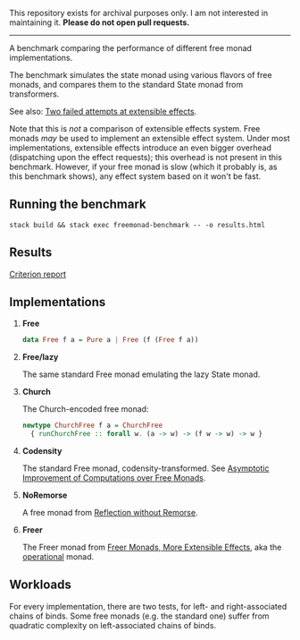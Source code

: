 This repository exists for archival purposes only. I am not interested in
maintaining it. **Please do not open pull requests.**

* * *

A benchmark comparing the performance of different free monad implementations.

The benchmark simulates the state monad using various flavors of free monads,
and compares them to the standard State monad from transformers.

See also: [Two failed attempts at extensible effects](https://ro-che.info/articles/2014-06-14-extensible-effects-failed).

Note that this is *not* a comparison of extensible effects system. Free
monads *may* be used to implement an extensible effect system.
Under most implementations, extensible effects introduce an even bigger overhead
(dispatching upon the effect requests); this overhead is not present in this
benchmark. However, if your free monad is slow (which it probably is, as this
benchmark shows), any effect system based on it won't be fast.

## Running the benchmark

    stack build && stack exec freemonad-benchmark -- -o results.html

## Results

[Criterion report](https://rawgit.com/bfrk/freemonad-benchmark/master/results.html)

## Implementations

1. **Free**

    ``` haskell
    data Free f a = Pure a | Free (f (Free f a))
    ```

2. **Free/lazy**

    The same standard Free monad emulating the lazy State monad.

3. **Church**

    The Church-encoded free monad:

    ``` haskell
    newtype ChurchFree f a = ChurchFree
      { runChurchFree :: forall w. (a -> w) -> (f w -> w) -> w }
    ```

4. **Codensity**
    
    The standard Free monad, codensity-transformed. See
    [Asymptotic Improvement of Computations over Free Monads](http://www.janis-voigtlaender.eu/papers/AsymptoticImprovementOfComputationsOverFreeMonads.pdf).

5. **NoRemorse**

    A free monad from [Reflection without Remorse](http://okmij.org/ftp/Haskell/zseq.pdf).

6. **Freer**

    The Freer monad from [Freer Monads, More Extensible
    Effects](http://okmij.org/ftp/Haskell/extensible/more.pdf), aka the
    [operational]() monad.

## Workloads

For every implementation, there are two tests, for left- and right-associated
chains of binds. Some free monads (e.g. the standard one) suffer from quadratic
complexity on left-associated chains of binds.
